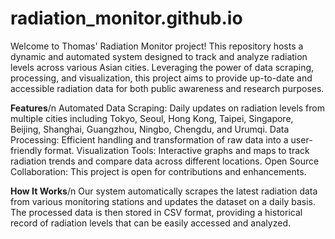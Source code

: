 # radiation_monitor.github.io
Welcome to Thomas' Radiation Monitor project! This repository hosts a dynamic and automated system designed to track and analyze radiation levels across various Asian cities. Leveraging the power of data scraping, processing, and visualization, this project aims to provide up-to-date and accessible radiation data for both public awareness and research purposes.

**Features**/n
Automated Data Scraping: Daily updates on radiation levels from multiple cities including Tokyo, Seoul, Hong Kong, Taipei, Singapore, Beijing, Shanghai, Guangzhou, Ningbo, Chengdu, and Urumqi.
Data Processing: Efficient handling and transformation of raw data into a user-friendly format.
Visualization Tools: Interactive graphs and maps to track radiation trends and compare data across different locations.
Open Source Collaboration: This project is open for contributions and enhancements.

**How It Works**/n
Our system automatically scrapes the latest radiation data from various monitoring stations and updates the dataset on a daily basis. The processed data is then stored in CSV format, providing a historical record of radiation levels that can be easily accessed and analyzed.
